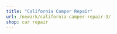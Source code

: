 ```yaml
---
title: "California Camper Repair"
url: /newark/california-camper-repair-3/
shop: car repair
---
```

